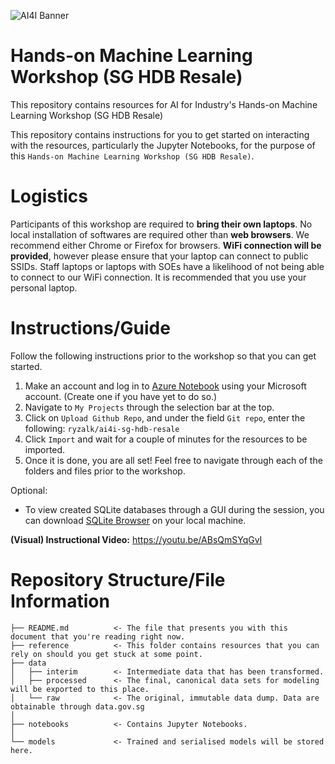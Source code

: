 ![AI4I Banner](https://gallery.mailchimp.com/f98d5ac0a3fbbdcdda35136ab/images/2002af76-5fd4-4185-9d49-28558b6b8772.png)
# Hands-on Machine Learning Workshop (SG HDB Resale)
This repository contains resources for AI for Industry's Hands-on Machine Learning Workshop (SG HDB Resale)

This repository contains instructions for you to get started on interacting with the resources, particularly the Jupyter Notebooks, for the purpose of this `Hands-on Machine Learning Workshop (SG HDB Resale)`.

# Logistics
Participants of this workshop are required to **bring their own laptops**. No local installation of softwares are required other than **web browsers**. We recommend either Chrome or Firefox for browsers. **WiFi connection will be provided**, however please ensure that your laptop can connect to public SSIDs. Staff laptops or laptops with SOEs have a likelihood of not being able to connect to our WiFi connection. It is recommended that you use your personal laptop.

# Instructions/Guide
Follow the following instructions prior to the workshop so that you can get started.

1. Make an account and log in to [Azure Notebook](https://notebooks.azure.com/) using your Microsoft account. (Create one if you have yet to do so.)
2. Navigate to `My Projects` through the selection bar at the top.
3. Click on `Upload Github Repo`, and under the field `Git repo`, enter the following: `ryzalk/ai4i-sg-hdb-resale`
4. Click `Import` and wait for a couple of minutes for the resources to be imported.
5. Once it is done, you are all set! Feel free to navigate through each of the folders and files prior to the workshop.

Optional:
+ To view created SQLite databases through a GUI during the session, you can download [SQLite Browser](https://sqlitebrowser.org/dl/) on your local machine.

**(Visual) Instructional Video:**
https://youtu.be/ABsQmSYqGvI

# Repository Structure/File Information
```
├── README.md          <- The file that presents you with this document that you're reading right now.
├── reference          <- This folder contains resources that you can rely on should you get stuck at some point.
├── data
│   ├── interim        <- Intermediate data that has been transformed.
│   ├── processed      <- The final, canonical data sets for modeling will be exported to this place.
│   └── raw            <- The original, immutable data dump. Data are obtainable through data.gov.sg
│
├── notebooks          <- Contains Jupyter Notebooks.
│
└── models             <- Trained and serialised models will be stored here.
```
